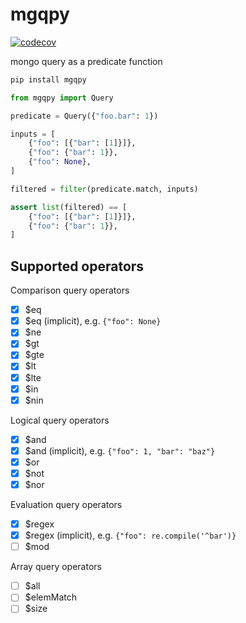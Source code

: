 # mgqpy

[![codecov](https://codecov.io/gh/weiliddat/mgqpy/graph/badge.svg?token=CuQS0w5IkL)](https://codecov.io/gh/weiliddat/mgqpy)

mongo query as a predicate function

```sh
pip install mgqpy
```

```python
from mgqpy import Query

predicate = Query({"foo.bar": 1})

inputs = [
    {"foo": [{"bar": [1]}]},
    {"foo": {"bar": 1}},
    {"foo": None},
]

filtered = filter(predicate.match, inputs)

assert list(filtered) == [
    {"foo": [{"bar": [1]}]},
    {"foo": {"bar": 1}},
]
```

## Supported operators

Comparison query operators

- [x] \$eq
- [x] \$eq (implicit), e.g. `{"foo": None}`
- [x] \$ne
- [x] \$gt
- [x] \$gte
- [x] \$lt
- [x] \$lte
- [x] \$in
- [x] \$nin

Logical query operators

- [x] \$and
- [x] \$and (implicit), e.g. `{"foo": 1, "bar": "baz"}`
- [x] \$or
- [x] \$not
- [x] \$nor

Evaluation query operators

- [x] \$regex
- [x] \$regex (implicit), e.g. `{"foo": re.compile('^bar')}`
- [ ] \$mod

Array query operators

- [ ] \$all
- [ ] \$elemMatch
- [ ] \$size
